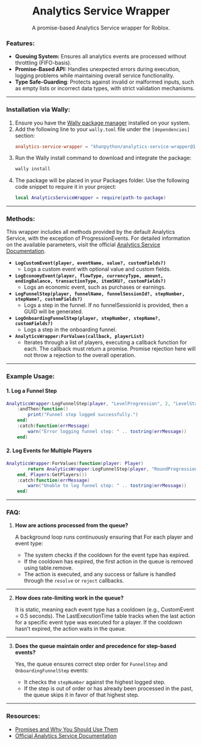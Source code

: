 <div align="center">
	<h1>Analytics Service Wrapper</h1>
  <p>A promise-based Analytics Service wrapper for Roblox.</p>
</div>


### Features:

- **Queuing System:** Ensures all analytics events are processed without throttling (FIFO-basis).
- **Promise-Based API:** Handles unexpected errors during execution, logging problems while maintaining overall service functionality.
- **Type Safe-Guarding**: Protects against invalid or malformed inputs, such as empty lists or incorrect data types, with strict validation mechanisms.

---

### Installation via Wally:

1. Ensure you have the [Wally package manager](https://github.com/UpliftGames/wally) installed on your system.
2. Add the following line to your `wally.toml` file under the `[dependencies]` section:
   ```toml
   analytics-service-wrapper = "khanpython/analytics-service-wrapper@1.4.0"
   ```
3. Run the Wally install command to download and integrate the package:
    ```bash
    wally install
    ```
4. The package will be placed in your Packages folder. Use the following code snippet to require it in your project:
    ```lua
    local AnalyticsServiceWrapper = require(path-to-package)
    ```

---


### Methods:

This wrapper includes all methods provided by the default Analytics Service, with the exception of ProgressionEvents. For detailed information on the available parameters, visit the official [Analytics Service Documentation](https://create.roblox.com/docs/reference/engine/classes/AnalyticsService#summary).

- **`LogCustomEvent(player, eventName, value?, customFields?)`**
  - Logs a custom event with optional value and custom fields.
- **`LogEconomyEvent(player, flowType, currencyType, amount, endingBalance, transactionType, itemSKU?, customFields?)`**
  - Logs an economic event, such as purchases or earnings.
- **`LogFunnelStep(player, funnelName, funnelSessionId?, stepNumber, stepName?, customFields?)`**
  - Logs a step in the funnel. If no funnelSessionId is provided, then a GUID will be generated.
- **`LogOnboardingFunnelStep(player, stepNumber, stepName?, customFields?)`**
  - Logs a step in the onboarding funnel.
- **`AnalyticsWrapper:ForValues(callback, playerList)`**
  - Iterates through a list of players, executing a callback function for each. The callback must return a promise. Promise rejection here will not throw a rejection to the overall operation.
---

### Example Usage:

#### 1. Log a Funnel Step

```lua
AnalyticsWrapper:LogFunnelStep(player, "LevelProgression", 2, "LevelStart")
    :andThen(function()
        print("Funnel step logged successfully.")
    end)
    :catch(function(errMessage)
        warn("Error logging funnel step: " .. tostring(errMessage))
    end)
```

#### 2. Log Events for Multiple Players

```lua
AnalyticsWrapper:ForValues(function(player: Player)
        return AnalyticsWrapper:LogFunnelStep(player, "RoundProgression", 1, "Lobby")
    end, Players:GetPlayers())
    :catch(function(errMessage)
        warn("Unable to log funnel step: " .. tostring(errMessage))
    end)
```

---
### FAQ:
1. **How are actions processed from the queue?**
   
   A background loop runs continuously ensuring that For each player and event type:
   - The system checks if the cooldown for the event type has expired.
   - If the cooldown has expired, the first action in the queue is removed using table.remove.
   - The action is executed, and any success or failure is handled through the `resolve` or `reject` callbacks.
---
2. **How does rate-limiting work in the queue?**
   
    It is static, meaning each event type has a cooldown (e.g., CustomEvent = 0.5 seconds). The LastExecutionTime table tracks when the last action for a specific event type was executed for a player. If the cooldown hasn’t expired, the action waits in the queue.
---
3. **Does the queue maintain order and precedence for step-based events?**
    
    Yes, the queue ensures correct step order for `FunnelStep` and `OnboardingFunnelStep` events:
    - It checks the `stepNumber` against the highest logged step.
    - If the step is out of order or has already been processed in the past, the queue skips it in favor of that highest step.

---
### Resources:

- [Promises and Why You Should Use Them](https://devforum.roblox.com/t/promises-and-why-you-should-use-them/350825)
- [Official Analytics Service Documentation](https://create.roblox.com/docs/reference/engine/classes/AnalyticsService#summary)